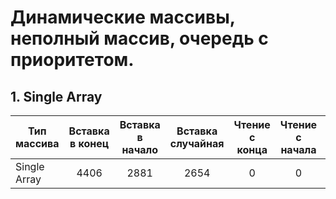 # Динамические массивы, неполный массив, очередь с приоритетом.

## 1. Single Array

| Тип массива  | Вставка в конец | Вставка в начало | Вставка случайная | Чтение с конца | Чтение с начала | Чтение случайное | Удаление с конца | Удаление с начала | Удаление случайное |
| ------------ | :-------------: | :--------------: | :---------------: | :------------: | :-------------: | :--------------: | :--------------: | :---------------: | :----------------: |
| Single Array |      4406       |       2881       |       2654        |       0        |        0        |        2         |       3092       |       3538        |        4102        |
